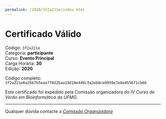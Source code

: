 ```yaml
---
permalink: /2020/3f2a221e/index.html
---
```


# Certificado Válido

Código: `3f2a221e`<br>
Categoria: **participante**<br>
Curso: **Evento Principal**<br>
Carga Horária: **30**<br>
Edição: **2020**<br>


Código completo: `3f2a221e6a26b7b5eaa7f8d2baa19d10e440c3a2eb8ce0959e7e8e455671cb6b`


Este certificado foi expedido pela Comissão organizadora do *IV Curso de Verão em Bioinformática da UFMG*.

----

Qualquer dúvida contacte a [_Comissão Organizadora_](<mailto:cursobioinfoufmg@gmail.com$subject=[Certificados]>)

